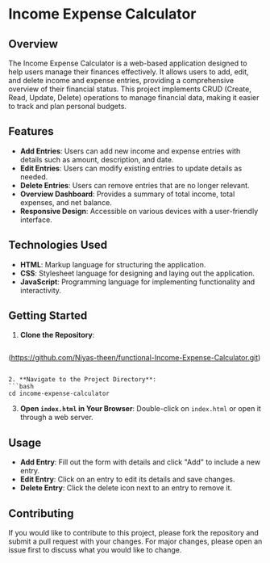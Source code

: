 

# Income Expense Calculator

## Overview

The Income Expense Calculator is a web-based application designed to help users manage their finances effectively. It allows users to add, edit, and delete income and expense entries, providing a comprehensive overview of their financial status. This project implements CRUD (Create, Read, Update, Delete) operations to manage financial data, making it easier to track and plan personal budgets.

## Features

- **Add Entries**: Users can add new income and expense entries with details such as amount, description, and date.
- **Edit Entries**: Users can modify existing entries to update details as needed.
- **Delete Entries**: Users can remove entries that are no longer relevant.
- **Overview Dashboard**: Provides a summary of total income, total expenses, and net balance.
- **Responsive Design**: Accessible on various devices with a user-friendly interface.

## Technologies Used

- **HTML**: Markup language for structuring the application.
- **CSS**: Stylesheet language for designing and laying out the application.
- **JavaScript**: Programming language for implementing functionality and interactivity.

## Getting Started

1. **Clone the Repository**:
   ```bash
  (https://github.com/Niyas-theen/functional-Income-Expense-Calculator.git)
   ```

2. **Navigate to the Project Directory**:
   ```bash
   cd income-expense-calculator
   ```

3. **Open `index.html` in Your Browser**:
   Double-click on `index.html` or open it through a web server.

## Usage

- **Add Entry**: Fill out the form with details and click "Add" to include a new entry.
- **Edit Entry**: Click on an entry to edit its details and save changes.
- **Delete Entry**: Click the delete icon next to an entry to remove it.

## Contributing

If you would like to contribute to this project, please fork the repository and submit a pull request with your changes. For major changes, please open an issue first to discuss what you would like to change.


